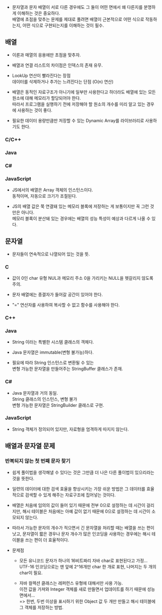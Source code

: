 - 문자열과 문자 배열이 서로 다른 경우에도 그 둘이 어떤 면에서 왜 다른지를 분명하게 이해하는 것은 중요하다.  
  배열에 초점을 맞추는 문제를 제대로 풀려면 배열이 근본적으로 어떤 식으로 작동하는지, 어떤 식으로 구현되는지를 이해하는 것이 필수.

## 배열

- 이론과 매열의 응용에만 초점을 맞추자.

- 배열과 연결 리스트의 차이점은 인덱스의 존재 유무.

- LookUp 연산이 빨라진다는 장점  
  데이터를 삭제하거나 추가는 느려진다는 단점 (O(n) 연산)

- 배열은 동적인 자료구조가 아니기에 일부만 사용한다고 하더라도 배열에 있는 모든 원소에 대해 메모리가 할당되어야 한다.  
  따라서 프로그램을 실행하기 전에 저장해야 할 원소의 개수를 미리 알고 있는 경우에 사용하는 것이 좋다.

- 필요한 데이터 용량만큼만 저장할 수 있는 Dynamic Array를 라이브러리로 사용하기도 한다.

### C/C++

### Java

### C#

### JavaScript

- JS에서의 배열은 Array 객체의 인스턴스이다.  
  동적이며, 자동으로 크기가 조절된다.

- JS의 배열 값은 쭉 연결돼 있는 메모리 블록에 저장하는 게 보통이지만 꼭 그런 것만은 아니다.  
  메모리 블록이 분산돼 있는 경우에는 배열의 성능 특성이 예상과 다르게 나올 수 있다.

## 문자열

- 문자들이 연속적으로 나열되어 있는 것을 뜻.

### C

- 값이 0인 char 유형 NUL과 메모리 주소 0을 가리키는 NULL을 헷갈리지 않도록 주의.

- 문자 배열에는 종결자가 들어갈 공간이 있어야 한다.

- "=" 연산자를 사용하여 복사할 수 없고 함수를 사용해야 한다.

### C++

### Java

- String 이라는 특별한 시스템 클래스의 객체다.

- Java 문자열은 immutable(변형 불가능)하다.

- 필요에 따라 String 인스턴스로 변환될 수 있는  
  변형 가능한 문자열을 만들어주는 StringBuffer 클래스가 존재.

### C#

- Java 문자열과 거의 동일.  
  String 클래스의 인스턴스, 변형 불가  
  변형 가능한 문자열은 StringBuilder 클래스로 구현.

### JavaScript

- String 객체가 정의되어 있지만, 자료형을 엄격하게 따지지 않는다.

## 배열과 문자열 문제

### 반복되지 않는 첫 번째 문자 찾기

- 쉽게 풀이법을 생각해낼 수 있다는 것은 그만큼 더 나은 다른 풀이법이 있으리라는 것을 뜻한다.

- 일련의 데이터에 대한 검색 효율을 향상시키는 가장 쉬운 방법은 그 데이터를 효율적으로 검색할 수 있게 해주는 자료구조에 집어넣는 것이다.

- 배열은 처음에 임의의 값이 들어 있기 때문에 전부 0으로 설정하는 데 시간이 걸리지만, 해시 테이블은 처음에는 아예 값이 없기 때문에 0으로 설정하는 데 시간이 소모되지 않는다.

- 따라서 가능한 문자의 개수가 적으면서 긴 문자열을 처리할 때는 배열을 쓰는 편이 낫고, 문자열이 짧은 경우나 문자 개수가 많은 인코딩을 사용하는 경우에는 해시 테이블을 쓰는 편이 더 효율적이다.

- 문제점

  - 모든 유니코드 문자가 하나의 16비트짜리 자바 char로 표현된다고 가정...  
    UTF-16 인코딩으로는 맨 앞에 2^16개만 char 한 개로 표현, 나머지는 두 개의 char이 필요.

  - 자바 컬렉션 클래스는 레퍼런스 유형에 대해서만 사용 가능.  
    이전 값을 가져와 Integer 객체를 새로 만들면서 업데이트를 하기 때문에 성능 면에서...  
    => 한번, 두번 이상을 표시하기 위한 Object 값 두 개만 만들고 해시 테이블에 그 객체를 저장하는 방법.
